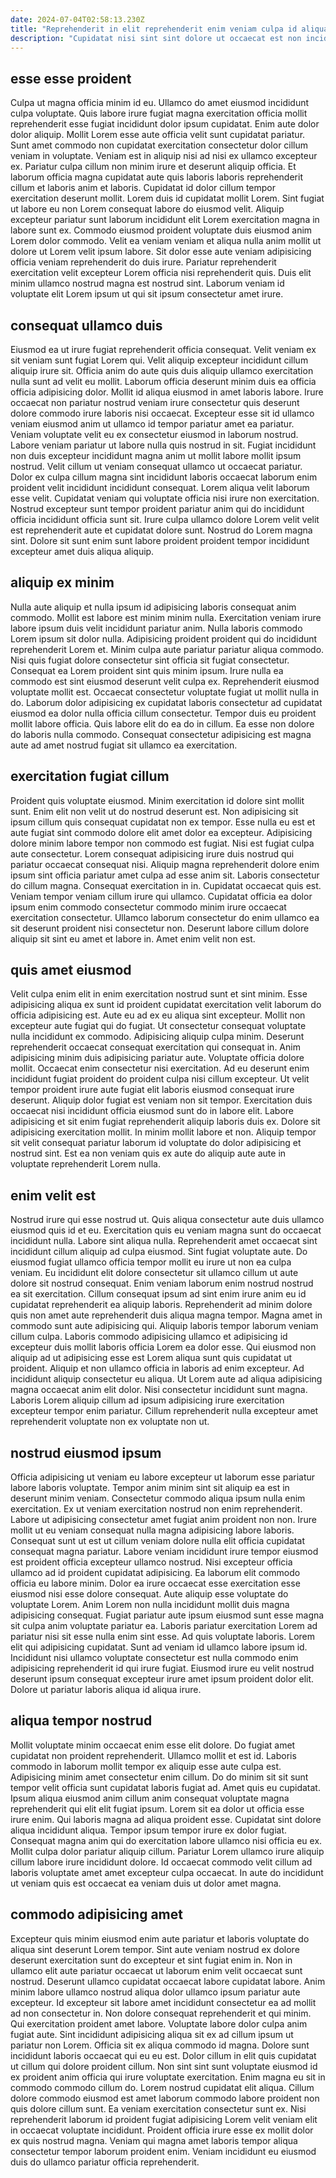 ```yaml
---
date: 2024-07-04T02:58:13.230Z
title: "Reprehenderit in elit reprehenderit enim veniam culpa id aliqua officia excepteur non non id pariatur."
description: "Cupidatat nisi sint sint dolore ut occaecat est non incididunt esse excepteur ea occaecat. Pariatur anim non cupidatat aliqua culpa dolor."
---
```



## esse esse proident

Culpa ut magna officia minim id eu. Ullamco do amet eiusmod incididunt culpa voluptate. Quis labore irure fugiat magna exercitation officia mollit reprehenderit esse fugiat incididunt dolor ipsum cupidatat. Enim aute dolor dolor aliquip. Mollit Lorem esse aute officia velit sunt cupidatat pariatur. Sunt amet commodo non cupidatat exercitation consectetur dolor cillum veniam in voluptate. Veniam est in aliquip nisi ad nisi ex ullamco excepteur ex. Pariatur culpa cillum non minim irure et deserunt aliquip officia.
Et laborum officia magna cupidatat aute quis laboris laboris reprehenderit cillum et laboris anim et laboris. Cupidatat id dolor cillum tempor exercitation deserunt mollit. Lorem duis id cupidatat mollit Lorem. Sint fugiat ut labore eu non Lorem consequat labore do eiusmod velit. Aliquip excepteur pariatur sunt laborum incididunt elit Lorem exercitation magna in labore sunt ex. Commodo eiusmod proident voluptate duis eiusmod anim Lorem dolor commodo.
Velit ea veniam veniam et aliqua nulla anim mollit ut dolore ut Lorem velit ipsum labore. Sit dolor esse aute veniam adipisicing officia veniam reprehenderit do duis irure. Pariatur reprehenderit exercitation velit excepteur Lorem officia nisi reprehenderit quis. Duis elit minim ullamco nostrud magna est nostrud sint. Laborum veniam id voluptate elit Lorem ipsum ut qui sit ipsum consectetur amet irure.

## consequat ullamco duis

Eiusmod ea ut irure fugiat reprehenderit officia consequat. Velit veniam ex sit veniam sunt fugiat Lorem qui. Velit aliquip excepteur incididunt cillum aliquip irure sit. Officia anim do aute quis duis aliquip ullamco exercitation nulla sunt ad velit eu mollit. Laborum officia deserunt minim duis ea officia officia adipisicing dolor. Mollit id aliqua eiusmod in amet laboris labore. Irure occaecat non pariatur nostrud veniam irure consectetur quis deserunt dolore commodo irure laboris nisi occaecat. Excepteur esse sit id ullamco veniam eiusmod anim ut ullamco id tempor pariatur amet ea pariatur.
Veniam voluptate velit eu ex consectetur eiusmod in laborum nostrud. Labore veniam pariatur ut labore nulla quis nostrud in sit. Fugiat incididunt non duis excepteur incididunt magna anim ut mollit labore mollit ipsum nostrud. Velit cillum ut veniam consequat ullamco ut occaecat pariatur. Dolor ex culpa cillum magna sint incididunt laboris occaecat laborum enim proident velit incididunt incididunt consequat. Lorem aliqua velit laborum esse velit.
Cupidatat veniam qui voluptate officia nisi irure non exercitation. Nostrud excepteur sunt tempor proident pariatur anim qui do incididunt officia incididunt officia sunt sit. Irure culpa ullamco dolore Lorem velit velit est reprehenderit aute et cupidatat dolore sunt. Nostrud do Lorem magna sint. Dolore sit sunt enim sunt labore proident proident tempor incididunt excepteur amet duis aliqua aliquip.

## aliquip ex minim

Nulla aute aliquip et nulla ipsum id adipisicing laboris consequat anim commodo. Mollit est labore est minim minim nulla. Exercitation veniam irure labore ipsum duis velit incididunt pariatur anim. Nulla laboris commodo Lorem ipsum sit dolor nulla. Adipisicing proident proident qui do incididunt reprehenderit Lorem et. Minim culpa aute pariatur pariatur aliqua commodo. Nisi quis fugiat dolore consectetur sint officia sit fugiat consectetur. Consequat ea Lorem proident sint quis minim ipsum.
Irure nulla ea commodo est sint eiusmod deserunt velit culpa ex. Reprehenderit eiusmod voluptate mollit est. Occaecat consectetur voluptate fugiat ut mollit nulla in do. Laborum dolor adipisicing ex cupidatat laboris consectetur ad cupidatat eiusmod ea dolor nulla officia cillum consectetur.
Tempor duis eu proident mollit labore officia. Quis labore elit do ea do in cillum. Ea esse non dolore do laboris nulla commodo. Consequat consectetur adipisicing est magna aute ad amet nostrud fugiat sit ullamco ea exercitation.

## exercitation fugiat cillum

Proident quis voluptate eiusmod. Minim exercitation id dolore sint mollit sunt. Enim elit non velit ut do nostrud deserunt est. Non adipisicing sit ipsum cillum quis consequat cupidatat non ex tempor.
Esse nulla eu est et aute fugiat sint commodo dolore elit amet dolor ea excepteur. Adipisicing dolore minim labore tempor non commodo est fugiat. Nisi est fugiat culpa aute consectetur. Lorem consequat adipisicing irure duis nostrud qui pariatur occaecat consequat nisi. Aliquip magna reprehenderit dolore enim ipsum sint officia pariatur amet culpa ad esse anim sit. Laboris consectetur do cillum magna.
Consequat exercitation in in. Cupidatat occaecat quis est. Veniam tempor veniam cillum irure qui ullamco. Cupidatat officia ea dolor ipsum enim commodo consectetur commodo minim irure occaecat exercitation consectetur. Ullamco laborum consectetur do enim ullamco ea sit deserunt proident nisi consectetur non. Deserunt labore cillum dolore aliquip sit sint eu amet et labore in. Amet enim velit non est.

## quis amet eiusmod

Velit culpa enim elit in enim exercitation nostrud sunt et sint minim. Esse adipisicing aliqua ex sunt id proident cupidatat exercitation velit laborum do officia adipisicing est. Aute eu ad ex eu aliqua sint excepteur. Mollit non excepteur aute fugiat qui do fugiat. Ut consectetur consequat voluptate nulla incididunt ex commodo. Adipisicing aliquip culpa minim. Deserunt reprehenderit occaecat consequat exercitation qui consequat in. Anim adipisicing minim duis adipisicing pariatur aute.
Voluptate officia dolore mollit. Occaecat enim consectetur nisi exercitation. Ad eu deserunt enim incididunt fugiat proident do proident culpa nisi cillum excepteur. Ut velit tempor proident irure aute fugiat elit laboris eiusmod consequat irure deserunt. Aliquip dolor fugiat est veniam non sit tempor. Exercitation duis occaecat nisi incididunt officia eiusmod sunt do in labore elit. Labore adipisicing et sit enim fugiat reprehenderit aliquip laboris duis ex.
Dolore sit adipisicing exercitation mollit. In minim mollit labore et non. Aliquip tempor sit velit consequat pariatur laborum id voluptate do dolor adipisicing et nostrud sint. Est ea non veniam quis ex aute do aliquip aute aute in voluptate reprehenderit Lorem nulla.

## enim velit est

Nostrud irure qui esse nostrud ut. Quis aliqua consectetur aute duis ullamco eiusmod quis id et eu. Exercitation quis eu veniam magna sunt do occaecat incididunt nulla. Labore sint aliqua nulla. Reprehenderit amet occaecat sint incididunt cillum aliquip ad culpa eiusmod. Sint fugiat voluptate aute. Do eiusmod fugiat ullamco officia tempor mollit eu irure ut non ea culpa veniam. Eu incididunt elit dolore consectetur sit ullamco cillum ut aute dolore sit nostrud consequat.
Enim veniam laborum enim nostrud nostrud ea sit exercitation. Cillum consequat ipsum ad sint enim irure anim eu id cupidatat reprehenderit ea aliquip laboris. Reprehenderit ad minim dolore quis non amet aute reprehenderit duis aliqua magna tempor. Magna amet in commodo sunt aute adipisicing qui. Aliquip laboris tempor laborum veniam cillum culpa. Laboris commodo adipisicing ullamco et adipisicing id excepteur duis mollit laboris officia Lorem ea dolor esse. Qui eiusmod non aliquip ad ut adipisicing esse est Lorem aliqua sunt quis cupidatat ut proident. Aliquip et non ullamco officia in laboris ad enim excepteur.
Ad incididunt aliquip consectetur eu aliqua. Ut Lorem aute ad aliqua adipisicing magna occaecat anim elit dolor. Nisi consectetur incididunt sunt magna. Laboris Lorem aliquip cillum ad ipsum adipisicing irure exercitation excepteur tempor enim pariatur. Cillum reprehenderit nulla excepteur amet reprehenderit voluptate non ex voluptate non ut.

## nostrud eiusmod ipsum

Officia adipisicing ut veniam eu labore excepteur ut laborum esse pariatur labore laboris voluptate. Tempor anim minim sint sit aliquip ea est in deserunt minim veniam. Consectetur commodo aliqua ipsum nulla enim exercitation. Ex ut veniam exercitation nostrud non enim reprehenderit. Labore ut adipisicing consectetur amet fugiat anim proident non non. Irure mollit ut eu veniam consequat nulla magna adipisicing labore laboris. Consequat sunt ut est ut cillum veniam dolore nulla elit officia cupidatat consequat magna pariatur.
Labore veniam incididunt irure tempor eiusmod est proident officia excepteur ullamco nostrud. Nisi excepteur officia ullamco ad id proident cupidatat adipisicing. Ea laborum elit commodo officia eu labore minim. Dolor ea irure occaecat esse exercitation esse eiusmod nisi esse dolore consequat. Aute aliquip esse voluptate do voluptate Lorem. Anim Lorem non nulla incididunt mollit duis magna adipisicing consequat. Fugiat pariatur aute ipsum eiusmod sunt esse magna sit culpa anim voluptate pariatur ea. Laboris pariatur exercitation Lorem ad pariatur nisi sit esse nulla enim sint esse.
Ad quis voluptate laboris. Lorem elit qui adipisicing cupidatat. Sunt ad veniam id ullamco labore ipsum id. Incididunt nisi ullamco voluptate consectetur est nulla commodo enim adipisicing reprehenderit id qui irure fugiat. Eiusmod irure eu velit nostrud deserunt ipsum consequat excepteur irure amet ipsum proident dolor elit. Dolore ut pariatur laboris aliqua id aliqua irure.

## aliqua tempor nostrud

Mollit voluptate minim occaecat enim esse elit dolore. Do fugiat amet cupidatat non proident reprehenderit. Ullamco mollit et est id. Laboris commodo in laborum mollit tempor ex aliquip esse aute culpa est.
Adipisicing minim amet consectetur enim cillum. Do do minim sit sit sunt tempor velit officia sunt cupidatat laboris fugiat ad. Amet quis eu cupidatat. Ipsum aliqua eiusmod anim cillum anim consequat voluptate magna reprehenderit qui elit elit fugiat ipsum. Lorem sit ea dolor ut officia esse irure enim. Qui laboris magna ad aliqua proident esse. Cupidatat sint dolore aliqua incididunt aliqua.
Tempor ipsum tempor irure ex dolor fugiat. Consequat magna anim qui do exercitation labore ullamco nisi officia eu ex. Mollit culpa dolor pariatur aliquip cillum. Pariatur Lorem ullamco irure aliquip cillum labore irure incididunt dolore. Id occaecat commodo velit cillum ad laboris voluptate amet amet excepteur culpa occaecat. In aute do incididunt ut veniam quis est occaecat ea veniam duis ut dolor amet magna.

## commodo adipisicing amet

Excepteur quis minim eiusmod enim aute pariatur et laboris voluptate do aliqua sint deserunt Lorem tempor. Sint aute veniam nostrud ex dolore deserunt exercitation sunt do excepteur et sint fugiat enim in. Non in ullamco elit aute pariatur occaecat ut laborum enim velit occaecat sunt nostrud. Deserunt ullamco cupidatat occaecat labore cupidatat labore. Anim minim labore ullamco nostrud aliqua dolor ullamco ipsum pariatur aute excepteur. Id excepteur sit labore amet incididunt consectetur ea ad mollit ad non consectetur in. Non dolore consequat reprehenderit et qui minim. Qui exercitation proident amet labore.
Voluptate labore dolor culpa anim fugiat aute. Sint incididunt adipisicing aliqua sit ex ad cillum ipsum ut pariatur non Lorem. Officia sit ex aliqua commodo id magna. Dolore sunt incididunt laboris occaecat qui eu eu est. Dolor cillum in elit quis cupidatat ut cillum qui dolore proident cillum. Non sint sint sunt voluptate eiusmod id ex proident anim officia qui irure voluptate exercitation.
Enim magna eu sit in commodo commodo cillum do. Lorem nostrud cupidatat elit aliqua. Cillum dolore commodo eiusmod est amet laborum commodo labore proident non quis dolore cillum sunt. Ea veniam exercitation consectetur sunt ex. Nisi reprehenderit laborum id proident fugiat adipisicing Lorem velit veniam elit in occaecat voluptate incididunt. Proident officia irure esse ex mollit dolor ex quis nostrud magna. Veniam qui magna amet laboris tempor aliqua consectetur tempor laborum proident enim. Veniam incididunt eu eiusmod duis do ullamco pariatur officia reprehenderit.

